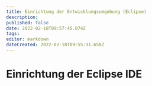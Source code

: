 ```yaml
---
title: Einrichtung der Entwicklungsumgebung (Eclipse)
description: 
published: false
date: 2022-02-18T09:57:45.074Z
tags: 
editor: markdown
dateCreated: 2022-02-18T09:55:31.658Z
---
```


# Einrichtung der Eclipse IDE
